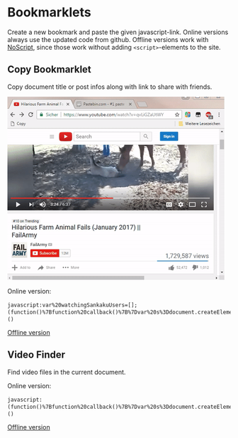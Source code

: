 # Bookmarklets

Create a new bookmark and paste the given javascript-link. Online versions always use the updated code from github. Offline versions work with [NoScript](https://addons.mozilla.org/en-US/firefox/addon/noscript/), since those work without adding `<script>`-elements to the site.

## Copy Bookmarklet

Copy document title or post infos along with link to share with friends.

![copy example](https://raw.githubusercontent.com/jklgit/Bookmarklets/master/media/copy.gif)

Online version:

```
javascript:var%20watchingSankakuUsers=[];(function()%7Bfunction%20callback()%7B%7Dvar%20s%3Ddocument.createElement(%22script%22)%3Bs.src%3D%22https%3A%2F%2Fjklgit.github.io%2FBookmarklets%2Fsrc%2Fcopy.js%22%3Bif(s.addEventListener)%7Bs.addEventListener(%22load%22%2Ccallback%2Cfalse)%7Delse%20if(s.readyState)%7Bs.onreadystatechange%3Dcallback%7Ddocument.body.appendChild(s)%3Bdocument.body.removeChild(s)%3B%7D)()
```

[Offline version](https://raw.githubusercontent.com/jklgit/Bookmarklets/master/src/copy_offline.js)

## Video Finder

Find video files in the current document.

Online version:

```
javascript:(function()%7Bfunction%20callback()%7B%7Dvar%20s%3Ddocument.createElement(%22script%22)%3Bs.src%3D%22https%3A%2F%2Fjklgit.github.io%2FBookmarklets%2Fsrc%2Fvidfinder.js%22%3Bif(s.addEventListener)%7Bs.addEventListener(%22load%22%2Ccallback%2Cfalse)%7Delse%20if(s.readyState)%7Bs.onreadystatechange%3Dcallback%7Ddocument.body.appendChild(s)%3Bdocument.body.removeChild(s)%3B%7D)()
```
[Offline version](https://raw.githubusercontent.com/jklgit/Bookmarklets/master/src/vidfinder_offline.js)
